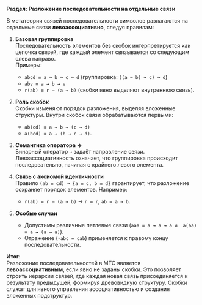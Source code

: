 **Раздел: Разложение последовательности на отдельные связи**

В метатеории связей последовательности символов разлагаются на отдельные связи **левоассоциативно**, следуя правилам:

1. **Базовая группировка**  
   Последовательность элементов без скобок интерпретируется как цепочка связей, где каждый элемент связывается со следующим слева направо.  
   Примеры:  
   - `abcd ≡ a → b → c → d` (группировка: `((a → b) → c) → d`)  
   - `abv ≡ a → b → v`  
   - `r(ab) ≡ r → (a → b)` (скобки явно выделяют внутреннюю связь).

2. **Роль скобок**  
   Скобки изменяют порядок разложения, выделяя вложенные структуры. Внутри скобок связи обрабатываются первыми:  
   - `ab(cd) ≡ a → b → (c → d)`  
   - `a(bcd) ≡ a → (b → c → d)`.

3. **Семантика оператора →**  
   Бинарный оператор `→` задаёт направление связи. Левоассоциативность означает, что группировка происходит последовательно, начиная с крайнего левого элемента.

4. **Связь с аксиомой идентичности**  
   Правило `(ab ≡ cd) → {a ≡ c, b ≡ d}` гарантирует, что разложение сохраняет порядок элементов. Например:  
   - `r(ab) ≡ r → (a → b)` → `r ≡ r`, `ab ≡ a → b`.

5. **Особые случаи**  
   - Допустимы различные петлевые связи (`aaa ≡ a → a → a ≢  a(aa) ≡ a → (a → a)`).  
   - Отражение (`-abc = cab`) применяется к правому концу последовательности.

**Итог**:  
Разложение последовательностей в МТС является **левоассоциативным**, если явно не заданы скобки. Это позволяет строить иерархии связей, где каждая новая связь присоединяется к результату предыдущей, формируя древовидную структуру. Скобки служат для явного управления ассоциативностью и создания вложенных подструктур.